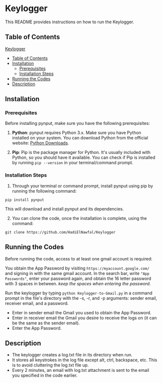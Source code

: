 # Keylogger

This README provides instructions on how to run the Keylogger.

## Table of Contents

 [Keylogger](#keylogger)
  - [Table of Contents](#table-of-contents)
  - [Installation](#installation)
    - [Prerequisites](#prerequisites)
    - [Installation Steps](#installation-steps)
  - [Running the Codes](#running-the-codes)
  - [Description](#Description)

## Installation

### Prerequisites

Before installing pynput, make sure you have the following prerequisites:

1. **Python**: pynput requires Python 3.x. Make sure you have Python installed on your system. You can download Python from the official website: [Python Downloads](https://www.python.org/downloads/).

2.   **Pip**: Pip is the package manager for Python. It's usually included with Python, so you should have it available. You can check if Pip is installed by running `pip --version` in your terminal/command prompt.

### Installation Steps

1. Through your terminal or command prompt, install pynput using pip by running the following command:
```
pip install pynput
```
This will download and install pynput and its dependencies.

2. You can clone the code, once the installation is complete, using the command:
```
git clone https://github.com/HadiElNawfal/Keylogger
```

## Running the Codes

Before running the code, access to at least one gmail account is required:

You obtain the App Password by visiting `https://myaccount.google.com/` and signing in with the same gmail account. In the search bar, write `"App Passwords"`, enter your password again, and obtain the 16 letter password with 3 spaces in between. *keep the spaces when entering the password*.

Run the keylogger by typing `python Keylogger-to-Gmail.py` in a command prompt in the file's directory with the -s, -r, and -p arguments: sender email, receiver email, and a password.

* Enter in sender email the Gmail you used to obtain the App Password.
* Enter in receiver email the Gmail you desire to receive the logs on (it can be the same as the sender email).
* Enter the App Password.

## Description
* The keylogger creates a log.txt file in its directory when run.
* It stores all keystrokes in the log file except alt, ctrl, backspace, etc. This is to avoid cluttering the log.txt file up.
* Every 2 minutes, an email with log.txt attachment is sent to the email you specified in the code earlier.









